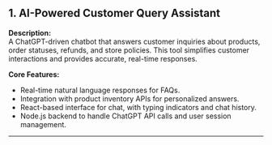 ## 1. AI-Powered Customer Query Assistant

**Description:**  
A ChatGPT-driven chatbot that answers customer inquiries about products, order statuses, refunds, and store policies. This tool simplifies customer interactions and provides accurate, real-time responses.

**Core Features:**  
- Real-time natural language responses for FAQs.  
- Integration with product inventory APIs for personalized answers.  
- React-based interface for chat, with typing indicators and chat history.  
- Node.js backend to handle ChatGPT API calls and user session management.

---
